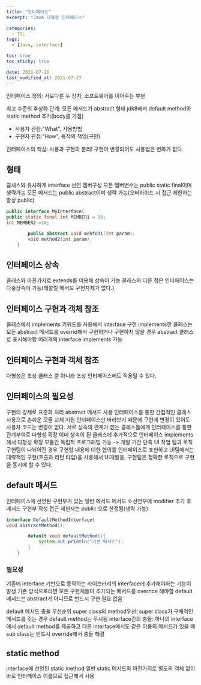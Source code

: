 ```yaml
---
title: "인터페이스"
excerpt: "Java 다형성 인터페이스"

categories:
  - TIL
tags:
  - [Java, interface]

toc: true
toc_sticky: true

date: 2021-07-26
last_modified_at: 2021-07-27
---
```


인터페이스 정의: 서로다른 두 장치, 소프트웨어를 이어주는 부분

최고 수준의 추상화 단계: 모든 메서드가 abstract 형태
jdk8에서 default method와 static method 추가(body를 가짐)

- 사용자 관점:"What", 사용방법
- 구현자 관점:"How", 동작의 책임(구현)

인터페이스의 핵심: 사용과 구현의 분리!
구현이 변경되어도 사용법은 변화가 없다.

## 형태

클새스와 유사하게 interface 선언
멤버구성
모든 멤버변수는 public static final이며 생략가능
모든 메서드는 public abstract이며 생략 가능(오버라이드 시 접근 제한자는 항상 public)

```java
public interface MyInterface{
public static final int MEMBER1 = 10;
int MEMBER2 =10;

        public abstract void mehtod1(int param);
        void method2(int param);
    }
```

## 인터페이스 상속

클래스와 마찬가지로 extends를 이용해 상속이 가능
클래스와 다른 점은 인터페이스는 다중상속이 가능(헤깔릴 메서드 구현자체가 없다.)

## 인터페이스 구현과 객체 참조

클래스에서 implements 키워드를 사용해서 interface 구현
implements한 클래스는
모든 abstract 메서드를 overrid해서 구현하거나
구현하지 않을 경우 abstract 클래스로 표시해야함
여러개의 interface implements 가능

## 인터페이스 구현과 객체 참조

다형성은 조상 클래스 뿐 아니라 조상 인터페이스에도 적용될 수 있다.

## 인터페이스의 필요성

구현의 강제로 표준화 처리
abstract 메서드 사용
인터페이스를 통한 간접적인 클래스 사용으로 손쉬운 모듈 교체 지원
인터페이스만 바라보기 때문에 구현에 변경이 있어도 사용자 코드는 변경이 없다.
서로 상속의 관계가 없는 클래스들에게 인터페이스를 통한 관계부여로 다형성 확장
이미 상속이 된 클래스에 추가적으로 인터페이스 implements해서 다형성 확장
모듈간 독립적 프로그래밍 가능 -> 개발 기간 단축
UI 작업 팀과 로직 구현팀이 나뉘어진 경우 구현할 내용에 대한 협의를 인터페이스로 표현하고 UI팀에서는 대략적인 구현(호출과 리턴 타입)을 사용해서 UI개발을, 구현팀은 정확한 로직으로 구현을 동시에 할 수 있다.

## default 메서드

인터페이스에 선언된 구현부가 있는 일반 메서드
메서드 ㅇ선언부에 modifier 추가 후 메서드 구현부 작성
접근 제한자는 public 으로 한정됨(생략 가능)

```java
interface DefaultMethodInterface{
void abstractMethod();

        default void defaultMethod(){
            System.out.println("기본 메서드");
        }
    }
```

### 필요성

기존에 interface 기반으로 동작하는 라이브러리의 interface에 추가해야하는 기능이 발생
기존 방식으로라면 모든 구현체들이 추가되는 메서드를 overrice 해야함
default 메서드는 abstract가 아니므로 반드시 구현 필요 없음

default 메서드 충돌
우선순위
super class의 method우선: super class가 구체적인 메서드를 갖는 경우 default method는 무시됨
interface간의 충돌: 하나의 interface에서 default method를 제공하고 다른 interface에서도 같은 이름의 메서드가 있을 때 sub class는 반드시 override해서 충돌 해결

## static method

interface에 선언된 static method
일반 static 메서드와 마찬가지로 별도의 객체 없이 바로 인터페이스 이름으로 접근해서 사용

```

```
